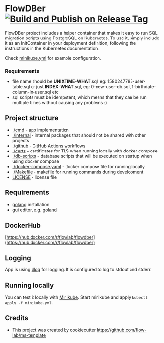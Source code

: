 # FlowDBer [![Build and Publish on Release Tag](https://github.com/flow-lab/flowdber/actions/workflows/docker-release.yml/badge.svg)](https://github.com/flow-lab/flowdber/actions/workflows/docker-release.yml)

FlowDBer project includes a helper container that makes it easy to run SQL migration scripts using PostgreSQL on
Kubernetes. To use it, simply include it as an InitContainer in your deployment definition, following the instructions
in the Kubernetes documentation.

Check [minikube.yml](./minikube.yml) for example configuration.

### Requirements

- file name should be **UNIXTIME**-**WHAT**.sql, eg: 1580247785-user-table.sql or just **INDEX**-**WHAT**.sql, eg:
  0-new-user-db.sql, 1-birthdate-column-in-user.sql etc
- sql scripts must be idempotent, which means that they can be run multiple times without causing any problems :)

## Project structure

- [./cmd](./cmd) - app implementation
- [./internal](./internal) - internal packages that should not be shared with other projects
- [./github](./.github) - GitHub Actions workflows
- [./certs](./certs) - certificates for TLS when running locally with docker compose
- [./db-scripts](./db-scripts) - database scripts that will be executed on startup when using docker compose
- [./docker-compose.yaml](./docker-compose.yaml) - docker compose file for running locally
- [./Makefile](./Makefile) - makefile for running commands during development
- [LICENSE](./LICENSE) - license file

## Requirements

- [golang](https://golang.org/doc/install) installation
- gui editor, e.g. [goland](https://www.jetbrains.com/go)

## DockerHub

[https://hub.docker.com/r/flowlab/flowdber](https://hub.docker.com/r/flowlab/flowdber)

## Logging

App is using [dlog](https://github.com/flow-lab/dlog) for logging. It is configured to log to stdout and stderr.

## Running locally

You can test it locally with [Minikube](https://kubernetes.io/docs/setup/learning-environment/minikube/). Start minikube
and apply `kubectl apply -f minikube.yml`.

## Credits

- This project was created by cookiecutter https://github.com/flow-lab/ms-template
